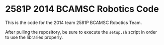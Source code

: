 2581P 2014 BCAMSC Robotics Code
===============================
This is the code for the 2014 team 2581P BCAMSC Robotics Team.

After pulling the repository, be sure to execute the `setup.sh` script in order
to use the libraries properly.
